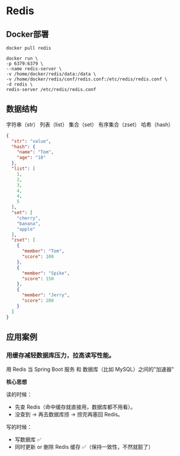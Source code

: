 # Redis

## Docker部署

```shell
docker pull redis
```

```shell
docker run \
-p 6379:6379 \
--name redis-server \
-v /home/docker/redis/data:/data \
-v /home/docker/redis/conf/redis.conf:/etc/redis/redis.conf \
-d redis \
redis-server /etc/redis/redis.conf
```

## 数据结构

字符串（str）
列表（list）
集合（set）
有序集合（zset）
哈希（hash）


```json
{
  "str": "value",
  "hash": {
    "name": "Tom",
    "age": "18"
  },
  "list": [
    1,
    2,
    3,
    4,
    4,
    5
  ],
  "set": [
    "cherry",
    "banana",
    "apple"
  ],
  "zset": [
    {
      "member": "Tom",
      "score": 100
    },
    {
      "member": "Spike",
      "score": 150
    },
    {
      "member": "Jerry",
      "score": 200
    }
  ]
}

```

## 应用案例

### 用缓存减轻数据库压力，拉高读写性能。

用 Redis 当 Spring Boot 服务 和 数据库（比如 MySQL）之间的"加速器"

**核心思想**

读的时候：

* 先查 Redis（命中缓存就直接用，数据库都不用看）。
* 没查到 → 再去数据库捞 → 捞完再塞回 Redis。

写的时候：

* 写数据库 ✅
* 同时更新 or 删除 Redis 缓存 ✅（保持一致性，不然就脏了）